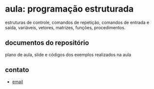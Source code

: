 # aula: programação estruturada
estruturas de controle, comandos de repetição, comandos de entrada e saída, variáveis, vetores, matrizes, funções, procedimentos.
 
## documentos do repositório
plano de aula, slide e códigos dos exemplos realizados na aula
 
## contato
* [email](sguimaraaes@gmail.com)
